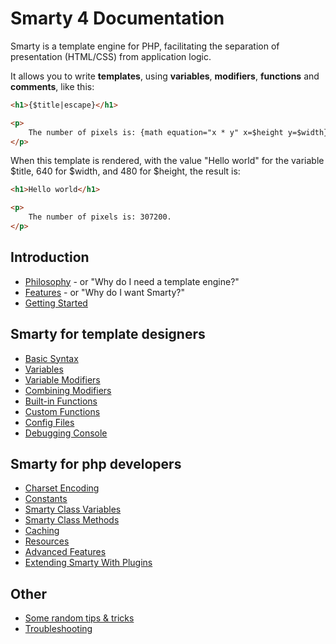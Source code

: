 # Smarty 4 Documentation

Smarty is a template engine for PHP, facilitating the separation of presentation (HTML/CSS) from application logic.

It allows you to write **templates**, using **variables**, **modifiers**, **functions** and **comments**, like this:

```html
<h1>{$title|escape}</h1>

<p>
    The number of pixels is: {math equation="x * y" x=$height y=$width}.
</p>
```

When this template is rendered, with the value "Hello world" for the variable $title, 640 for $width,
and 480 for $height, the result is:

```html
<h1>Hello world</h1>

<p>
    The number of pixels is: 307200.
</p>
```

## Introduction

- [Philosophy](./philosophy.md) - or "Why do I need a template engine?"
- [Features](./features.md) - or "Why do I want Smarty?"
- [Getting Started](./getting-started.md)

## Smarty for template designers

- [Basic Syntax](designers/language-basic-syntax/index.md)
- [Variables](designers/language-variables/index.md)
- [Variable Modifiers](designers/language-modifiers/index.md)
- [Combining Modifiers](./designers/language-combining-modifiers.md)
- [Built-in Functions](designers/language-builtin-functions/index.md)
- [Custom Functions](designers/language-custom-functions/index.md)
- [Config Files](./designers/config-files.md)
- [Debugging Console](./designers/chapter-debugging-console.md)

## Smarty for php developers

- [Charset Encoding](./programmers/charset.md)
- [Constants](./programmers/smarty-constants.md)
- [Smarty Class Variables](./programmers/api-variables.md)
- [Smarty Class Methods](./programmers/api-functions.md)
- [Caching](./programmers/caching.md)
- [Resources](./programmers/resources.md)
- [Advanced Features](./programmers/advanced-features.md)
- [Extending Smarty With Plugins](./programmers/plugins.md)

## Other

- [Some random tips & tricks](./appendixes/tips.md)
- [Troubleshooting](./appendixes/troubleshooting.md)
